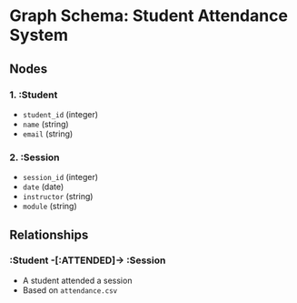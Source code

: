 #  Graph Schema: Student Attendance System

##  Nodes

### 1. :Student
- `student_id` (integer)
- `name` (string)
- `email` (string)

### 2. :Session
- `session_id` (integer)
- `date` (date)
- `instructor` (string)
- `module` (string)

##  Relationships

### :Student -[:ATTENDED]-> :Session
- A student attended a session
- Based on `attendance.csv`
